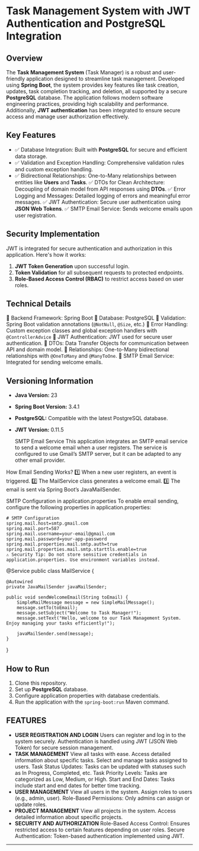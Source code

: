 # Task Management System with JWT Authentication and PostgreSQL Integration

## Overview
The **Task Management System** (Task Manager) is a robust and user-friendly application designed to streamline task management. Developed using **Spring Boot**, the system provides key features like task creation, updates, task completion tracking, and deletion, all supported by a secure **PostgreSQL** database. The application follows modern software engineering practices, providing high scalability and performance. Additionally, **JWT authentication** has been integrated to ensure secure access and manage user authorization effectively.

## Key Features
-  ✅ Database Integration: Built with **PostgreSQL** for secure and efficient data storage.
-  ✅ Validation and Exception Handling: Comprehensive validation rules and custom exception handling.
-  ✅ Bidirectional Relationships: One-to-Many relationships between entities like **Users** and **Tasks**.
✅ DTOs for Clean Architecture: Decoupling of domain model from API responses using **DTOs**.
✅ Error Logging and Messages: Detailed logging of errors and meaningful error messages.
✅ JWT Authentication: Secure user authentication using **JSON Web Tokens**.
✅ SMTP Email Service: Sends welcome emails upon user registration.

## Security Implementation
JWT is integrated for secure authentication and authorization in this application. Here's how it works:
1. **JWT Token Generation** upon successful login.
2. **Token Validation** for all subsequent requests to protected endpoints.
3. **Role-Based Access Control (RBAC)** to restrict access based on user roles.

## Technical Details
🔹 Backend Framework: Spring Boot
🔹 Database: PostgreSQL
🔹 Validation: Spring Boot validation annotations (`@NotNull`, `@Size`, etc.)
🔹 Error Handling: Custom exception classes and global exception handlers with `@ControllerAdvice`
🔹 JWT Authentication: JWT used for secure user authentication.
🔹 DTOs: Data Transfer Objects for communication between API and domain model.
🔹 Relationships: One-to-Many bidirectional relationships with `@OneToMany` and `@ManyToOne`.
🔹 SMTP Email Service: Integrated for sending welcome emails.

## Versioning Information
- **Java Version:** 23
- **Spring Boot Version:** 3.4.1
- **PostgreSQL:** Compatible with the latest PostgreSQL database.
- **JWT Version:** 0.11.5

  SMTP Email Service
This application integrates an SMTP email service to send a welcome email when a user registers. The service is configured to use Gmail’s SMTP server, but it can be adapted to any other email provider.

How Email Sending Works?
1️⃣ When a new user registers, an event is triggered.
2️⃣ The MailService class generates a welcome email.
3️⃣ The email is sent via Spring Boot’s JavaMailSender.

SMTP Configuration in application.properties
To enable email sending, configure the following properties in application.properties:

```properties
# SMTP Configuration
spring.mail.host=smtp.gmail.com 
spring.mail.port=587 
spring.mail.username=your-email@gmail.com 
spring.mail.password=your-app-password 
spring.mail.properties.mail.smtp.auth=true 
spring.mail.properties.mail.smtp.starttls.enable=true 
⚠️ Security Tip: Do not store sensitive credentials in application.properties. Use environment variables instead.
```
@Service
public class MailService {

    @Autowired
    private JavaMailSender javaMailSender;

    public void sendWelcomeEmail(String toEmail) {
        SimpleMailMessage message = new SimpleMailMessage();
        message.setTo(toEmail);
        message.setSubject("Welcome to Task Manager!");
        message.setText("Hello, welcome to our Task Management System. Enjoy managing your tasks efficiently!");

        javaMailSender.send(message);
    }
}


## How to Run
1. Clone this repository.
2. Set up **PostgreSQL** database.
3. Configure application properties with database credentials.
4. Run the application with the `spring-boot:run` Maven command.

## FEATURES
 - **USER REGISTRATION AND LOGIN**
     Users can register and log in to the system securely.
     Authentication is handled using JWT (JSON Web Token) for secure session management.
 - **TASK MANAGEMENT**
  View all tasks with ease.
    Access detailed information about specific tasks.
    Select and manage tasks assigned to users.
    Task Status Updates: Tasks can be updated with statuses such as In Progress, Completed, etc.
    Task Priority Levels: Tasks are categorized as Low, Medium, or High.
    Start and End Dates: Tasks include start and end dates for better time tracking.
 - **USER MANAGEMENT**
    View all users in the system.
    Assign roles to users (e.g., admin, user).
    Role-Based Permissions: Only admins can assign or update roles.
 - **PROJECT MANAGEMENT**
    View all projects in the system.
    Access detailed information about specific projects.
 - **SECURITY AND AUTHORIZATION**
    Role-Based Access Control: Ensures restricted access to certain features depending on user roles.
    Secure Authentication: Token-based authentication implemented using JWT.

---
